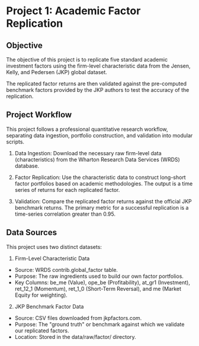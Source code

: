# Project 1: Academic Factor Replication
## Objective
The objective of this project is to replicate five standard academic investment factors using the firm-level characteristic data from the Jensen, Kelly, and Pedersen (JKP) global dataset.

The replicated factor returns are then validated against the pre-computed benchmark factors provided by the JKP authors to test the accuracy of the replication.

## Project Workflow
This project follows a professional quantitative research workflow, separating data ingestion, portfolio construction, and validation into modular scripts.

1. Data Ingestion: Download the necessary raw firm-level data (characteristics) from the Wharton Research Data Services (WRDS) database.

2. Factor Replication: Use the characteristic data to construct long-short factor portfolios based on academic methodologies. The output is a time series of returns for each replicated factor.

3. Validation: Compare the replicated factor returns against the official JKP benchmark returns. The primary metric for a successful replication is a time-series correlation greater than 0.95.

## Data Sources
This project uses two distinct datasets:

1. Firm-Level Characteristic Data
- Source: WRDS contrib.global_factor table.
- Purpose: The raw ingredients used to build our own factor portfolios.
- Key Columns: be_me (Value), ope_be (Profitability), at_gr1 (Investment), ret_12_1 (Momentum), ret_1_0 (Short-Term Reversal), and me (Market Equity for weighting).

2. JKP Benchmark Factor Data
- Source: CSV files downloaded from jkpfactors.com.
- Purpose: The "ground truth" or benchmark against which we validate our replicated factors.
- Location: Stored in the data/raw/factor/ directory.